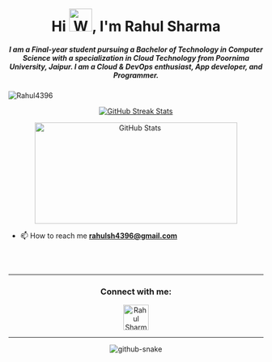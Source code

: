 <h1 align="center">
  Hi <img src="https://raw.githubusercontent.com/nixin72/nixin72/master/wave.gif" 
         alt="Waving hand animated gif" height="45" width="45" />, I'm Rahul Sharma
</h1>

<h5 align="center">
  I am a Final-year student pursuing a Bachelor of Technology in Computer Science with a specialization in Cloud Technology from Poornima University, Jaipur. I am a Cloud & DevOps enthusiast, App developer, and Programmer.
</h5>

<p align="left"> 
  <img src="https://komarev.com/ghpvc/?username=Rahul4396&label=Profile%20views&color=0e75b6&style=flat" alt="Rahul4396" /> 
</p>

<p align="center">
  <a href="https://github.com/Rahul4396">
    <img alt="GitHub Streak Stats" src="https://github-readme-streak-stats.herokuapp.com/?user=Rahul4396&theme=radical" />
  </a>
</p>

<p align="center">
  <a href="https://github.com/Rahul4396">
    <img alt="GitHub Stats" src="https://github-readme-stats.vercel.app/api?username=Rahul4396&count_private=true&theme=radical&show_icons=true" height="200px" width="400px" />
  </a>
</p>

- 📫 How to reach me **rahulsh4396@gmail.com**

<br><br>
<hr>

<h3 align="center">Connect with me:</h3>
<p align="center">
  <a href="https://www.linkedin.com/in/rahulsharma43/" target="blank">
    <img align="center" src="https://img.icons8.com/cute-clipart/64/000000/linkedin.png" alt="Rahul Sharma" height="50" width="50" />
  </a>
</p>

<hr>

<p align="center">
  <img alt="github-snake" src="github-snake.svg" />
</p>

